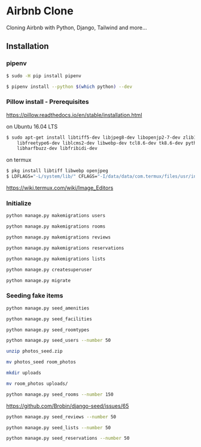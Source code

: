 # Airbnb Clone

Cloning Airbnb with Python, Django, Tailwind and more...

## Installation

### pipenv

```bash
$ sudo -H pip install pipenv
```

```bash
$ pipenv install --python $(which python) --dev
```

### Pillow install - Prerequisites

https://pillow.readthedocs.io/en/stable/installation.html

on Ubuntu 16.04 LTS

```bash
$ sudo apt-get install libtiff5-dev libjpeg8-dev libopenjp2-7-dev zlib1g-dev \
    libfreetype6-dev liblcms2-dev libwebp-dev tcl8.6-dev tk8.6-dev python-tk \
    libharfbuzz-dev libfribidi-dev
```

on termux

```bash
$ pkg install libtiff libwebp openjpeg
$ LDFLAGS="-L/system/lib/" CFLAGS="-I/data/data/com.termux/files/usr/include/" pipenv install Pillow
```

https://wiki.termux.com/wiki/Image_Editors

### Initialize

```bash
python manage.py makemigrations users

python manage.py makemigrations rooms

python manage.py makemigrations reviews

python manage.py makemigrations reservations

python manage.py makemigrations lists

python manage.py createsuperuser 

python manage.py migrate
```

### Seeding fake items

```bash
python manage.py seed_amenities

python manage.py seed_facilities

python manage.py seed_roomtypes
```

```bash
python manage.py seed_users --number 50

unzip photos_seed.zip

mv photos_seed room_photos

mkdir uploads

mv room_photos uploads/

python manage.py seed_rooms --number 150
```

https://github.com/Brobin/django-seed/issues/65

```bash
python manage.py seed_reviews --number 50

python manage.py seed_lists --number 50

python manage.py seed_reservations --number 50
```
